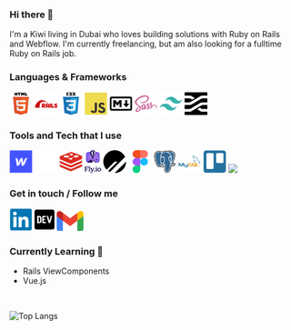 ### Hi there 👋

I'm a Kiwi living in Dubai who loves building solutions with Ruby on Rails and Webflow. I'm currently freelancing, but am also looking for a fulltime Ruby on Rails job.

<h3>Languages & Frameworks</h3>
<div>
  <img src="/assets/html5-icon.svg" height="40px">
  <img src="/assets/rails-icon.svg" height="40">
  <img src="/assets/css3-icon.svg" height="40px">
  <img src="/assets/javascript-icon.svg" height="40px">
  <img src="/assets/markdown-icon.svg" height="40px">
  <img src="/assets/sass-icon.svg" height="40px">
  <img src="/assets/tailwindcss-icon.svg" height="40px">
  <a href="https://github.com/hotwired/stimulus"> <img src="/assets/stimulus-icon.png" height="40px"></a>
</div>

<h3>Tools and Tech that I use</h3> 
<div>
  <a href="https://webflow.com/"><img src="/assets/webflow-icon.svg" height="40px"></a>
  <a href="https://railway.app/"><img src="/assets/railway-icon.svg" height="40px"></a>
  <img src="/assets/redis-icon.svg" height="40px">
  <a href="https://fly.io/"><img src="/assets/flyio.svg" height="40px"></a>
  <a href="https://planetscale.com/"><img src="/assets/planetscale-icon.png" height="40px"></a>
  <a href="https://www.figma.com/"><img src="/assets/figma-icon.svg" height="40px"></a>
  <a href="https://www.postgresql.org/"><img src="/assets/postgresql-icon.svg" height="40px"></a>
  <a href="https://www.mysql.com/"><img src="/assets/mysql-icon.svg" height="40px"></a>
  <a href="https://www.trello.com/"><img src="/assets/trello-icon.svg" height="40px"></a>
  <a href="https://www.linear.app/"><img src="/assets/linear-icon.svg" height="40px"></a>
</div>

<h3>Get in touch / Follow me</h3>
<a href="https://www.linkedin.com/in/jude-lawrence/"><img src="/assets/linkedin-icon.svg" height="40px"></a>
<a href="https://dev.to/judelawrence"><img src="/assets/dev-icon.svg" height="40px"></a>
<a href="mailto:judesmail@gmail.com"><img src="/assets/gmail-icon.svg" height="35px"></a>

<h3>Currently Learning 🌱</h3>
<ul>
  <li>Rails ViewComponents</li>
  <li>Vue.js</li>
</ul>

<p align="left" style="opacity:0"> <img src="https://komarev.com/ghpvc/?username=JudeLawrence&label=Profile%20views&color=0e75b6&style=flat" alt="aminatmak" /> </p>

![Top Langs](https://github-readme-stats-azure-eight-89.vercel.app/api/top-langs/?username=JudeLawrence&layout=pie)

<!--
**JudeLawrence/JudeLawrence** is a ✨ _special_ ✨ repository because its `README.md` (this file) appears on your GitHub profile.

Here are some ideas to get you started:
- 🔭 I’m currently working on ...
- 👯 I’m looking to collaborate on ...
- 🤔 I’m looking for help with ...
- 💬 Ask me about ...
- 📫 How to reach me: ...
- 😄 Pronouns: ...
- ⚡ Fun fact: ...
-->
